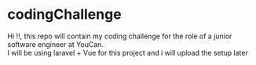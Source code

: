 # codingChallenge
Hi !!, this repo will contain my coding challenge for the role of a junior software engineer at YouCan. <br>
I will be using laravel + Vue for this project and i will upload the setup later

